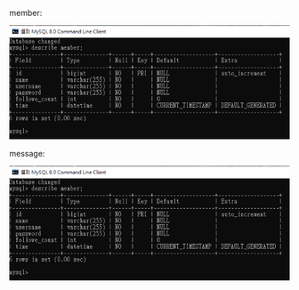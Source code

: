 member:

![image](https://github.com/poc0204/wehelp-assignments/blob/main/week-5/member.bmp)

message:

![image](https://github.com/poc0204/wehelp-assignments/blob/main/week-5/member.bmp)
